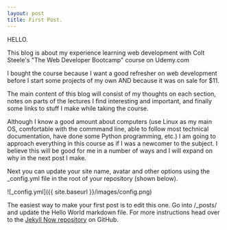 ```yaml
---
layout: post
title: First Post.
---
```


HELLO.

This blog is about my experience learning web development with Colt Steele's "The Web Developer Bootcamp" course on Udemy.com

I bought the course because I want a good refresher on web development before I start some projects of my own AND because it was on sale for $11.

The main content of this blog will consist of my thoughts on each section, notes on parts of the lectures I find interesting and important, and finally some links to stuff I make while taking the course.

Although I know a good amount about computers (use Linux as my main OS, comfortable with the commmand line, able to follow most technical documentation, have done some Python programming, etc.) I am going to approach everything in this course as if I was a newcomer to the subject. I believe this will be good for me in a number of ways and I will expand on why in the next post I make.


Next you can update your site name, avatar and other options using the _config.yml file in the root of your repository (shown below).

![_config.yml]({{ site.baseurl }}/images/config.png)

The easiest way to make your first post is to edit this one. Go into /_posts/ and update the Hello World markdown file. For more instructions head over to the [Jekyll Now repository](https://github.com/barryclark/jekyll-now) on GitHub.

